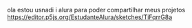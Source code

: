 ola estou usnadi i alura para poder compartilhar meus projetos 
https://editor.p5js.org/EstudanteAlura/sketches/TiFqrrG8a
